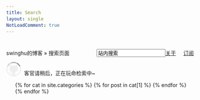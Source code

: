 ```yaml
---
title: Search
layout: single
NotLoadComment: true
---
```


<form class="page-loc" style="margin:0;margin-top:40px;" method="GET" action="/search">
    <span style="float:right"><input type="text" class="web-search" name ="q" value="站内搜索" /><a href="http://swinghu.github.com/about.html">关于</a><a href="http://swinghu.github.com/atom.xml" class="page-rss" style="margin-left: 20px;">订阅</a></span>
    swinghu的博客 » 搜索页面
</form>
<div class="categories">
	<p id="s-wait"><img src="../images/loading.gif" style="width:40px;vertical-align: bottom; margin-right: 8px;" />客官请稍后，正在玩命检索中~</p>
	<h3 style="display:none" id="s-res">搜索结果：</h3>
	<h3 style="display:none" id="s-none">没有搜索相关的结果~</h3>
	<ul class="cate-list">
	{% for cat in site.categories %}
		{% for post in cat[1] %}
			<li style="display:none">
				<time datetime="{{ post.date | date:"%Y-%m-%d" }}">{{ post.date | date_to_string }}</time> » 
				<a href="{{ post.url }}" title="{{ post.title }}">{{ post.title }}<s style="display:none">
				{% for tag in post.tags %} {{ tag }} {% endfor %}
				{% for cat in post.catetories %} {{ cat }} {% endfor %}
				</s></a>
			</li>
		{% endfor %}
	{% endfor %}
	</ul>
</div>

<script type="text/javascript">
	$(function(){
		var h = window.location.href,
			s = h.indexOf("?q=") > -1 ? h.slice(h.indexOf("?q=") + 3) : "",
			num = 0;

		if(s.length == 0) {
			$("#s-wait, #s-none").toggle();
			return;
		}

		s = decodeURIComponent(s).split(/[\+ ]/g);

		$("ul li").each(function(){
			var $this = $(this);
			var t = $this.find("a").text().toLowerCase();

			for(var i = 0; s[i]; i++){
				if(t.indexOf(s[i].toLowerCase()) > -1){
					$this.show();
					num ++;
					return;
				}
			}
		});

		if(num == 0) {
			$("#s-wait, #s-none").toggle();
		} else {
			$("#s-res").text("共为您找到了 " + num + " 篇相关文章：").toggle();
			$("#s-wait").toggle();
		}
	});
</script>